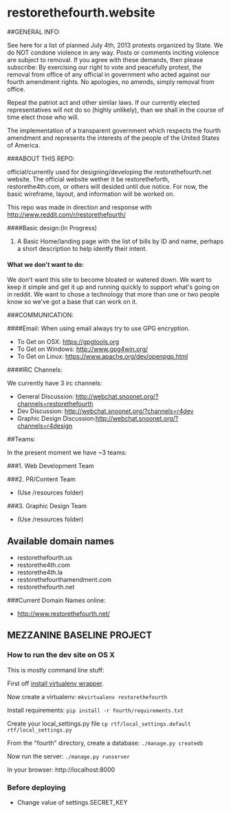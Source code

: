 restorethefourth.website
========================

##GENERAL INFO:

See here for a list of planned July 4th, 2013 protests organized by State.
We do NOT condone violence in any way. Posts or comments inciting violence are subject to removal.
If you agree with these demands, then please subscribe:
By exercising our right to vote and peacefully protest, the removal from office of any official in government who acted against our fourth amendment rights. No apologies, no amends, simply removal from office.

Repeal the patriot act and other similar laws. If our currently elected representatives will not do so (highly unlikely), than we shall in the course of time elect those who will.

The implementation of a transparent government which respects the fourth amendment and represents the interests of the people of the United States of America.


###ABOUT THIS REPO:

official/currently used for designing/developing the restorethefourth.net website.
The official website wether it be restoretheforth, restorethe4th.com, or others will desided until due notice.
For now, the basic wireframe, layout, and information will be worked on.

This repo was made in direction and response with http://www.reddit.com/r/restorethefourth/

####Basic design:(In Progress)

1. A Basic Home/landing page with the list of bills by ID and name, perhaps a short description to help identfy their intent.

#### What we don't want to do:

We don't want this site to become bloated or watered down. We want to keep it simple and get it up and running quickly to support what's going on in reddit. We want to chose a technology that more than one or two people know so we've got a base that can work on it.

###COMMUNICATION:

####Email:
When using email always try to use GPG encryption.

* To Get on OSX: https://gpgtools.org
* To Get on Windows: http://www.gpg4win.org/
* To Get on Linux: https://www.apache.org/dev/openpgp.html

####IRC Channels:

We currently have 3 irc channels:
* General Discussion: http://webchat.snoonet.org/?channels=restorethefourth
* Dev Discussion: http://webchat.snoonet.org/?channels=r4dev
* Graphic Design Discussion:http://webchat.snoonet.org/?channels=r4design

##Teams:

In the present moment we have ~3 teams:

###1. Web Development Team

###2. PR/Content Team
* (Use /resources folder)

###3. Graphic Design Team
* (Use /resources folder)

## Available domain names
* restorethefourth.us
* restorethe4th.com
* restorethe4th.la
* restorethefourthamendment.com
* restorethefourth.net

###Current Domain Names online:
* http://www.restorethefourth.net/


## MEZZANINE BASELINE PROJECT
### How to run the dev site on OS X
This is mostly command line stuff:

First off [install virtualenv wrapper](https://jamiecurle.co.uk/blog/installing-pip-virtualenv-and-virtualenvwrapper-on-os-x/).

Now create a virtualenv:
`mkvirtualenv restorethefourth`

Install requirements:
`pip install -r fourth/requirements.txt`

Create your local_settings.py file
`cp rtf/local_settings.default rtf/local_settings.py`

From the "fourth" directory, create a database:
`./manage.py createdb`

Now run the server:
`./manage.py runserver`

In your browser:
http://localhost:8000

### Before deploying

* Change value of settings.SECRET_KEY

